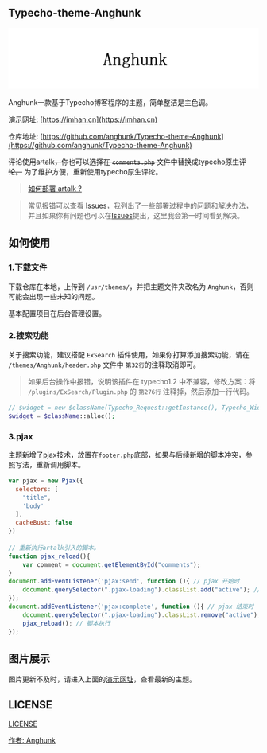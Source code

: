 ## Typecho-theme-Anghunk

![](./css/theme-logo.png)

Anghunk一款基于Typecho博客程序的主题，简单整洁是主色调。

演示网址: [https://imhan.cn](https://imhan.cn)

仓库地址: [https://github.com/anghunk/Typecho-theme-Anghunk](https://github.com/anghunk/Typecho-theme-Anghunk)

~~评论使用artalk，你也可以选择在 `comments.php` 文件中替换成typecho原生评论。~~ 为了维护方便，重新使用typecho原生评论。

> ~~[如何部署 artalk ?](https://artalk.js.org/)~~

>常见报错可以查看 [Issues](https://github.com/anghunk/Typecho-theme-Anghunk/issues)，我列出了一些部署过程中的问题和解决办法，并且如果你有问题也可以在[Issues](https://github.com/anghunk/Typecho-theme-Anghunk/issues)提出，这里我会第一时间看到解决。


## 如何使用

### 1.下载文件

下载仓库在本地，上传到 `/usr/themes/`，并把主题文件夹改名为 `Anghunk`，否则可能会出现一些未知的问题。

基本配置项目在后台管理设置。

### 2.搜索功能

关于搜索功能，建议搭配 `ExSearch` 插件使用，如果你打算添加搜索功能，请在 `/themes/Anghunk/header.php` 文件中 `第32行`的注释取消即可。

>如果后台操作中报错，说明该插件在 typecho1.2 中不兼容，修改方案：将 `/plugins/ExSearch/Plugin.php` 的 `第276行` 注释掉，然后添加一行代码。

```php
// $widget = new $className(Typecho_Request::getInstance(), Typecho_Widget_Helper_Empty::getInstance());
$widget = $className::alloc();
```

### 3.pjax

主题新增了pjax技术，放置在`footer.php`底部，如果与后续新增的脚本冲突，参照写法，重新调用脚本。

```js
var pjax = new Pjax({
  selectors: [
    "title",
    'body'
  ],
  cacheBust: false
})

// 重新执行artalk引入的脚本。
function pjax_reload(){
    var comment = document.getElementById("comments");
}
document.addEventListener('pjax:send', function (){ // pjax 开始时
    document.querySelector(".pjax-loading").classList.add("active"); // loading动画开始
});
document.addEventListener('pjax:complete', function (){ // pjax 结束时
    document.querySelector(".pjax-loading").classList.remove("active"); // loading动画结束
    pjax_reload(); // 脚本执行
});
```

## 图片展示

图片更新不及时，请进入上面的[演示网址](https://imhan.cn)，查看最新的主题。

## LICENSE

[LICENSE](./LICENSE)

[作者: Anghunk](https://imhan.cn)
